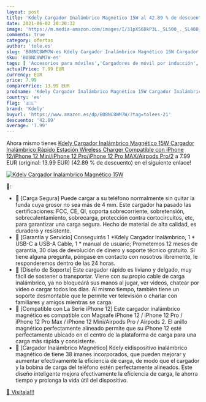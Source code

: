 ```yaml
---
layout: post
title: 'Kdely Cargador Inalámbrico Magnético 15W al 42.89 % de descuento'
date: 2021-06-02 20:20:32
image: 'https://m.media-amazon.com/images/I/31pX56DkP3L._SL500_._SL400_.jpg'
comments: true
category: ofertas
author: 'tole.es'
slug: 'B08NC8WM7W-es Kdely Cargador Inalámbrico Magnético 15W Cargador...'
sku: 'B08NC8WM7W-es'
tags: [ 'Accesorios para móviles','Cargadores de móvil por inducción','Cargadores para móviles','Comunicación móvil y accesorios','Electrónica','iphone','kdely', ]
actualPrice: 7.99 EUR
currency: EUR
price: 7.99
comparePrice: 13.99 EUR
prodname: 'Kdely Cargador Inalámbrico Magnético 15W Cargador Inalámbrico Rápido Estación Wireless Charger Compatible con iPhone 12/iPhone 12 Mini/iPhone 12 Pro/iPhone 12 Pro MAX/Airpods Pro/2'
country: 'es'
flag: '🇪🇸'
brand: 'Kdely'
buyurl: 'https://www.amazon.es/dp/B08NC8WM7W/?tag=tolees-21'
descuento: '42.89'
average: '7.99'
---
```


Ahora mismo tienes [Kdely Cargador Inalámbrico Magnético 15W Cargador Inalámbrico Rápido Estación Wireless Charger Compatible con iPhone 12/iPhone 12 Mini/iPhone 12 Pro/iPhone 12 Pro MAX/Airpods Pro/2](https://www.amazon.es/dp/B08NC8WM7W/?tag=tolees-21) a 7.99 EUR (original: 13.99 EUR) (42.89 %  de descuento) en el siguiente enlace!

[![Kdely Cargador Inalámbrico Magnético 15W](https://m.media-amazon.com/images/I/31pX56DkP3L._SL500_._SL400_.jpg)](https://www.amazon.es/dp/B08NC8WM7W/?tag=tolees-21)

🔎:

- 📸 [Carga Segura] Puede cargar a su teléfono normalmente sin quitar la funda cuya grosor no sea más de 4 mm. Este cargador ha pasado las certificaciones: FCC, CE, QI, soporta sobrecorriente, sobretensión, sobrecalentamiento, sobrecarga, protección contra cortocircuitos, etc, para garantizar una carga segura. Hecho de material de alta calidad, es duradero y resistente.
- 📸 [Garantía y Servicio] Conseguirás 1 *Kdely Cargador Inalámbrico, 1 * USB-C a USB-A Cable, 1 * manual de usuario; Prometemos 12 meses de garantía, 30 días de devolución de dinero y soporte técnico gratuito. Si tiene alguna pregunta, póngase en contacto con nosotros libremente, le responderemos dentro de las 24 horas.
- 📸 [Diseño de Soporte] Este cargador rápido es liviano y delgado, muy fácil de sostener o transportar. Viene con su propio cable de carga inalámbrico, ya no bloqueará sus manos al jugar, ver videos, chatear por video o cargar todos los días. Al mismo tiempo, también tiene un soporte desmontable que le permite ver televisión o charlar con familiares y amigos mientras se carga.
- 📸 [Compatible con La Serie iPhone 12] Este cargador inalámbrico magnético es compatible con Magsafe iPhone 12 / iPhone 12 Pro / iPhone 12 Pro Max / iPhone 12 Mini/Airpods Pro / Airpods 2. El anillo magnético perfectamente alineado permite que su iPhone 12 esté perfectamente ubicado en el centro de la plataforma de carga para una carga más rápida y consistente.
- 📸 [Cargador Inalámbrico Magnético] Kdely eidispositivo inalámbrico magnético de tiene 38 imanes incorporados, que pueden mejorar y aumentar efectivamente la eficiencia de carga, de modo que el cargador y la bobina de carga del teléfono estén perfectamente alineados. Este diseño inteligente mejora efectivamente la eficiencia de carga, le ahorra tiempo y prolonga la vida útil del dispositivo.

[🛒 Visítala!!!](https://www.amazon.es/dp/B08NC8WM7W/?tag=tolees-21)
